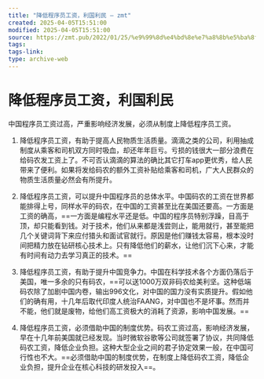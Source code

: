 ```yaml
---
title: "降低程序员工资，利国利民 – zmt"
created: 2025-04-05T15:51:00
modified: 2025-04-05T15:51:00
source: https://zmt.pub/2022/01/25/%e9%99%8d%e4%bd%8e%e7%a8%8b%e5%ba%8f%e5%91%98%e5%b7%a5%e8%b5%84%ef%bc%8c%e5%88%a9%e5%9b%bd%e5%88%a9%e6%b0%91/
tags:
tags-link:
type: archive-web
---
```



# 降低程序员工资，利国利民

中国程序员工资过高，严重影响经济发展，必须从制度上降低程序员工资。

  1. 降低程序员工资，有助于提高人民物质生活质量。滴滴之类的公司，利用抽成制度从乘客和司机双方同时吸血，却还年年巨亏。亏损的钱很大一部分浪费在给码农发工资上了。不可否认滴滴的算法的确比其它打车app更优秀，给人民带来了便利。如果将发给码农的额外工资补贴给乘客和司机，广大人民群众的物质生活质量必然会有所提升。

  2. 降低程序员工资，可以提升中国程序员的总体水平。中国码农的工资在世界都能排得上号，同样水平的码农，在中国的工资甚至比在美国还要高。一方面是工资的确高，==一方面是编程水平还是低。中国的程序员特别浮躁，目高于顶，却只能看到钱。对于技术，他们从来都是浅尝则止，能用就行，甚至能把几个关键词背下来应付猎头和面试官就行。原因是他们赚钱太容易，根本没时间把精力放在钻研核心技术上。只有降低他们的薪水，让他们沉下心来，才能有时间有动力去学习真正的技术。==

  3. 降低程序员工资，有助于提升中国竞争力。中国在科学技术各个方面仍落后于美国，唯一多余的只有码农，==可以送1000万双非码农给美利坚。这种低端码农除了加剧中国内卷，输出996文化，对中国的国力没有实质提升。假如他们的确有用，十几年后取代印度人统治FAANG，对中国也不是坏事。然而并不能，他们就是废物，给他们高工资极大的消耗了资源，影响中国发展。==

  4. 降低程序员工资，必须借助中国的制度优势。码农工资过高，影响经济发展，早在十几年前美国就已经发现。当时微软谷歌等公司就签署了协议，共同降低码农工资，降低企业负担。这种大型企业之间的君子协定效果一般，在中国可行性也不大。==必须借助中国的制度优势，在制度上降低码农工资，降低企业负担，提升企业在核心科技的研发投入==。


